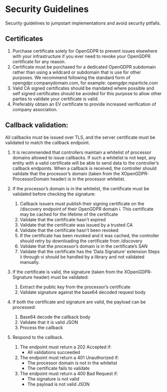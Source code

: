 # Security Guidelines
Security guidelines to jumpstart implementations and avoid security pitfalls.

## Certificates
1. Purchase certificate solely for OpenGDPR to prevent issues elsewhere with your infrastructure if
you ever need to revoke your OpenGDPR certificate for any reason.
2. Certificate must be purchased for a dedicated OpenGDPR subdomain rather than using a wildcard
or subdomain that is use for other purposes. We recommend following the standard form of
opengdpr.companydomain.com, for example: opengdpr.mparticle.com
3. Valid CA signed certificates should be mandated where possible and self signed certificates should
be avoided for this purpose to allow other parties to validate your certificate is valid.
4. Preferably obtain an EV certificate to provide increased verification of company association.

## Callback validation:
All callbacks must be issued over TLS, and the server certificate must be validated to match the callback
endpoint.
1. It is recommended that controllers maintain a whitelist of processor domains allowed to issue
callbacks. If such a whitelist is not kept, any entity with a valid certificate will be able to send data to
the controller’s callback endpoints. When a callback is received, the controller should validate that
the processor’s domain (taken from the X­OpenGDPR­Processor­Domain header) is in the
processor whitelist.
2. If the processor’s domain is in the whitelist, the certificate must be validated before checking the
signature:

     1. Callback issuers must publish their signing certificate on the /discovery endpoint of their OpenGDPR domain
    i. This certificate may be cached for the lifetime of the certificate
     2. Validate that the certificate hasn’t expired
     3. Validate that the certificate was issued by a trusted CA
     4. Validate that the certificate hasn’t been revoked
     5. If the certificate has been revoked and it was cached, the controller should retry by downloading the certificate from /discovery
     6. Validate that the processor’s domain is in the certificate’s SAN
     7. Validate that the certificate has the ‘Data Signature’ extension
Steps ii through vi should be handled by a library and not validated manually.

3. If the certificate is valid, the signature (taken from the X­OpenGDPR­Signature header) must be validated:
     1. Extract the public key from the processor’s certificate
     2. Validate signature against the base64 decoded request body

4. If both the certificate and signature are valid, the payload can be processed:
     1. Base64 decode the callback body
     2. Validate that it is valid JSON
     3. Process the callback

5. Respond to the callback.
     1. The endpoint must return a 202 Accepted if:
          * All validations succeeded
     2. The endpoint must return a 401 Unauthorized if:
          * The processor domain is not in the whitelist
          * The certificate fails to validate
     3. The endpoint must return a 400 Bad Request if:
          * The signature is not valid
          * The payload is not valid JSON
